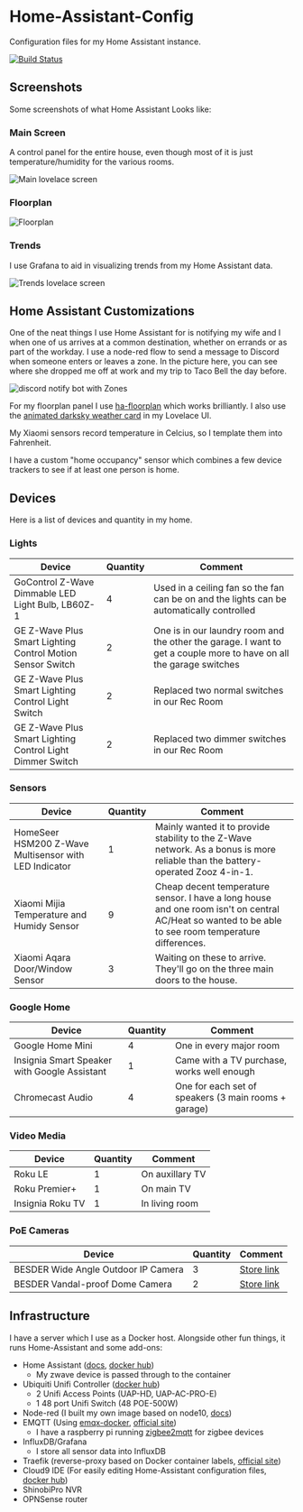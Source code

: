 # Home-Assistant-Config
Configuration files for my Home Assistant instance.

[![Build Status](https://travis-ci.org/nwesterhausen/Home-Assistant-Config.svg?branch=master)](https://travis-ci.org/nwesterhausen/Home-Assistant-Config)

## Screenshots
Some screenshots of what Home Assistant Looks like:

### Main Screen
A control panel for the entire house, even though most of it is just temperature/humidity for the various rooms.

![Main lovelace screen](www/github/lovelace-control.png)

### Floorplan

![Floorplan](www/github/floorplan.png)

### Trends
I use Grafana to aid in visualizing trends from my Home Assistant data.

![Trends lovelace screen](www/github/lovelace-trends.png)

## Home Assistant Customizations
One of the neat things I use Home Assistant for is notifying my wife and I when one of us arrives at a common destination, whether on errands or as part of the workday. I use a node-red flow to send a message to Discord when someone enters or leaves a zone. In the picture here, you can see where she dropped me off at work and my trip to Taco Bell the day before.

![discord notify bot with Zones](www/github/discord-bot-zones.png)

For my floorplan panel I use [ha-floorplan](https://github.com/pkozul/ha-floorplan) which works brilliantly. I also use the [animated darksky weather card](https://community.home-assistant.io/t/custom-dark-sky-animated-weather-card/59816) in my Lovelace UI.

My Xiaomi sensors record temperature in Celcius, so I template them into Fahrenheit.

I have a custom "home occupancy" sensor which combines a few device trackers to see if at least one person is home.

## Devices
Here is a list of devices and quantity in my home.

### Lights
| Device | Quantity | Comment
| ---    | ---      | ---
| GoControl Z-Wave Dimmable LED Light Bulb, LB60Z-1 | 4 | Used in a ceiling fan so the fan can be on and the lights can be automatically controlled
| GE Z-Wave Plus Smart Lighting Control Motion Sensor Switch | 2 | One is in our laundry room and the other the garage. I want to get a couple more to have on all the garage switches
| GE Z-Wave Plus Smart Lighting Control Light Switch | 2 | Replaced two normal switches in our Rec Room
| GE Z-Wave Plus Smart Lighting Control Light Dimmer Switch | 2 | Replaced two dimmer switches in our Rec Room

### Sensors
| Device | Quantity | Comment
| ---    | ---      | ---
| HomeSeer HSM200 Z-Wave Multisensor with LED Indicator | 1 | Mainly wanted it to provide stability to the Z-Wave network. As a bonus is more reliable than the battery-operated Zooz 4-in-1.
| Xiaomi Mijia Temperature and Humidy Sensor | 9 | Cheap decent temperature sensor. I have a long house and one room isn't on central AC/Heat so wanted to be able to see room temperature differences.
| Xiaomi Aqara Door/Window Sensor | 3 | Waiting on these to arrive. They'll go on the three main doors to the house.

### Google Home
| Device | Quantity | Comment
| ---    | ---      | ---
| Google Home Mini | 4 | One in every major room
| Insignia Smart Speaker with Google Assistant | 1 | Came with a TV purchase, works well enough
| Chromecast Audio | 4 | One for each set of speakers (3 main rooms + garage)

### Video Media
| Device | Quantity | Comment
| ---    | ---      | ---
| Roku LE | 1 | On auxillary TV
| Roku Premier+ | 1 | On main TV
| Insignia Roku TV | 1 | In living room

### PoE Cameras
| Device | Quantity | Comment
| ---    | ---      | ---
| BESDER Wide Angle Outdoor IP Camera | 3 | [Store link](https://www.aliexpress.com/item/BESDER-Wide-Angle-2-8mm-Outdoor-IP-Camera-PoE-1080P-960P-720P-Metal-Case-ONVIF-Security/32820004957.html)
| BESDER Vandal-proof Dome Camera | 2 | [Store link](https://www.aliexpress.com/item/BESDER-H-265-5MP-2592-1944-IP-Camera-Vandal-proof-Surveillance-Video-Dome-Camera-CCTV-H/32849408406.html)

## Infrastructure
I have a server which I use as a Docker host. Alongside other fun things, it runs Home-Assistant and some add-ons:

- Home Assistant ([docs](https://www.home-assistant.io/docs/installation/docker/), [docker hub](https://hub.docker.com/r/homeassistant/))
   - My zwave device is passed through to the container
- Ubiquiti Unifi Controller ([docker hub](https://hub.docker.com/r/jacobalberty/unifi/))
   - 2 Unifi Access Points (UAP-HD, UAP-AC-PRO-E)
   - 1 48 port Unifi Switch (48 POE-500W)
- Node-red (I built my own image based on node10, [docs](https://nodered.org/docs/platforms/docker))
- EMQTT (Using [emqx-docker](https://github.com/emqx/emqx-docker), [official site](https://emqtt.io))
   - I have a raspberry pi running [zigbee2mqtt](https://github.com/Koenkk/zigbee2mqtt/) for zigbee devices
- InfluxDB/Grafana
   - I store all sensor data into InfluxDB
- Traefik (reverse-proxy based on Docker container labels, [official site](https://traefik.io))
- Cloud9 IDE (For easily editing Home-Assistant configuration files, [docker hub](https://hub.docker.com/r/kdelfour/cloud9-docker/))
- ShinobiPro NVR
- OPNSense router